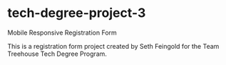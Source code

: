 # tech-degree-project-3
 Mobile Responsive Registration Form


This is a registration form project created by Seth Feingold for the Team Treehouse Tech Degree Program.